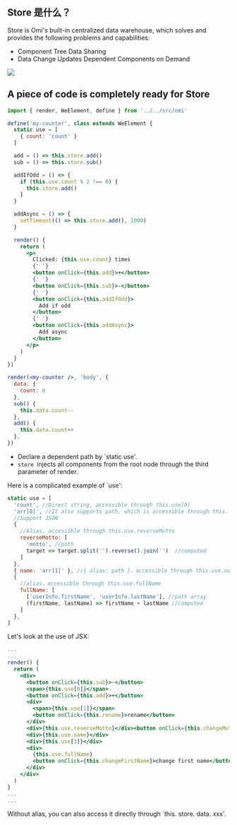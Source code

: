 ## Store 是什么？

Store is Omi's built-in centralized data warehouse, which solves and provides the following problems and capabilities:

* Component Tree Data Sharing
* Data Change Updates Dependent Components on Demand

![](https://github.com/Tencent/omi/raw/master/assets/store.jpg)

## A piece of code is completely ready for Store

```jsx
import { render, WeElement, define } from '../../src/omi'

define('my-counter', class extends WeElement {
  static use = [
    { count: 'count' }
  ]

  add = () => this.store.add()
  sub = () => this.store.sub()

  addIfOdd = () => {
    if (this.use.count % 2 !== 0) {
      this.store.add()
    }
  }

  addAsync = () => {
    setTimeout(() => this.store.add(), 1000)
  }

  render() {
    return (
      <p>
        Clicked: {this.use.count} times
        {' '}
        <button onClick={this.add}>+</button>
        {' '}
        <button onClick={this.sub}>-</button>
        {' '}
        <button onClick={this.addIfOdd}>
          Add if odd
        </button>
        {' '}
        <button onClick={this.addAsync}>
          Add async
        </button>
      </p>
    )
  }
})

render(<my-counter />, 'body', {
  data: {
    count: 0
  },
  sub() {
    this.data.count--
  },
  add() {
    this.data.count++
  },
})
```

* Declare a dependent path by `static use'.
* `store `injects all components from the root node through the third parameter of render.

Here is a complicated example of `use':

```jsx
static use = [
  'count', //Direct string, accessible through this.use[0] 
  'arr[0]', //It also supports path, which is accessible through this. use [1]
  //Support JSON
  {
    //Alias, accessible through this.use.reverseMotto
    reverseMotto: [
      'motto', //path
      target => target.split('').reverse().join('')  //computed
    ]
  },
  { name: 'arr[1]' }, //{ alias: path }，accessible through this.use.name
  {
    //alias，accessible through this.use.fullName
    fullName: [
      ['userInfo.firstName', 'userInfo.lastName'], //path array
      (firstName, lastName) => firstName + lastName //computed
    ]
  },
]
```

Let's look at the use of JSX:

```jsx
...
...
render() {
  return (
    <div>
      <button onClick={this.sub}>-</button>
      <span>{this.use[0]}</span>
      <button onClick={this.add}>+</button>
      <div>
        <span>{this.use[1]}</span>
        <button onClick={this.rename}>rename</button>
      </div>
      <div>{this.use.reverseMotto}</div><button onClick={this.changeMotto}>change motto</button>
      <div>{this.use.name}</div>
      <div>{this.use[3]}</div>
      <div>
        {this.use.fullName}
        <button onClick={this.changeFirstName}>change first name</button>
      </div>
    </div>
  )
}
...
...
```

Without alias, you can also access it directly through `this. store. data. xxx'.